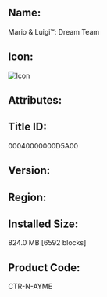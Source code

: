 ## Name: 

Mario & Luigi™: Dream Team

## Icon:

![Icon](https://github.com/GrewdonGaming21/3DS-Titles-Database/blob/main/Mario%20and%20Luigi:%20Dream%20Team/Description/home%20icon.png?raw=true)

## Attributes:



## Title ID: 

00040000000D5A00

## Version:



## Region:



## Installed Size: 

824.0 MB [6592 blocks]

## Product Code: 

CTR-N-AYME

